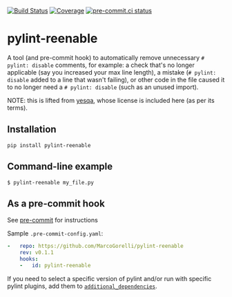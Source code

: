 [![Build Status](https://github.com/MarcoGorelli/pylint-reenable/workflows/tox/badge.svg)](https://github.com/MarcoGorelli/auto-walrus/actions?workflow=tox)
[![Coverage](https://codecov.io/gh/MarcoGorelli/auto-walrus/branch/main/graph/badge.svg)](https://codecov.io/gh/MarcoGorelli/auto-walrus)
[![pre-commit.ci status](https://results.pre-commit.ci/badge/github/MarcoGorelli/pylint-reenable/main.svg)](https://results.pre-commit.ci/latest/github/MarcoGorelli/pylint-reenable/main)


pylint-reenable
===============

A tool (and pre-commit hook) to automatically remove unnecessary `# pylint: disable`
comments, for example: a check that's no longer applicable (say you increased your
max line length), a mistake (`# pylint: disable` added to a line that wasn't failing),
or other code in the file caused it to no longer need a `# pylint: disable` (such as an unused import).

NOTE: this is lifted from [yesqa](https://github.com/asottile/yesqa), whose license is included here (as per its terms).

## Installation

```
pip install pylint-reenable
```

## Command-line example

```console
$ pylint-reenable my_file.py
```

## As a pre-commit hook

See [pre-commit](https://github.com/pre-commit/pre-commit) for instructions

Sample `.pre-commit-config.yaml`:

```yaml
-   repo: https://github.com/MarcoGorelli/pylint-reenable
    rev: v0.1.1
    hooks:
    -   id: pylint-reenable
```

If you need to select a specific version of pylint and/or run with specific
pylint plugins, add them to [`additional_dependencies`][0].

[0]: http://pre-commit.com/#pre-commit-configyaml---hooks
